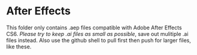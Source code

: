 <h1>After Effects</h1>
<p>This folder only contains .aep files compatible with Adobe After Effects CS6. <em>Please try to keep .ai files as small as possible</em>, save out mulitiple .ai files instead. Also use the github shell to pull first then push for larger files, like these.</p>

